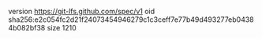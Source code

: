 version https://git-lfs.github.com/spec/v1
oid sha256:e2c054fc2d21f24073454946279c1c3ceff7e77b49d493277eb04384b082bf38
size 1210
